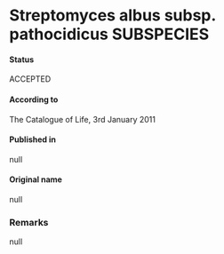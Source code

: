# Streptomyces albus subsp. pathocidicus SUBSPECIES

#### Status
ACCEPTED

#### According to
The Catalogue of Life, 3rd January 2011

#### Published in
null

#### Original name
null

### Remarks
null